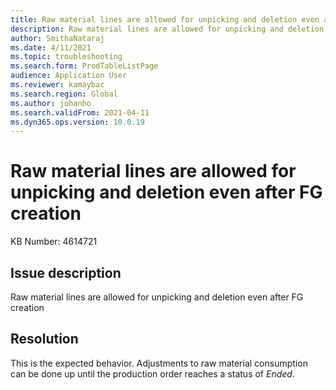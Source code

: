 ```yaml
---
title: Raw material lines are allowed for unpicking and deletion even after FG creation
description: Raw material lines are allowed for unpicking and deletion even after FG creation
author: SmithaNataraj
ms.date: 4/11/2021
ms.topic: troubleshooting
ms.search.form: ProdTableListPage
audience: Application User
ms.reviewer: kamaybac
ms.search.region: Global
ms.author: johanho
ms.search.validFrom: 2021-04-11
ms.dyn365.ops.version: 10.0.19
---
```

<!-- KFM: Please spell out "FG", but also keep the title under 80 chars. -->
# Raw material lines are allowed for unpicking and deletion even after FG creation

KB Number: 4614721

## Issue description

Raw material lines are allowed for unpicking and deletion even after FG creation

## Resolution

This is the expected behavior. Adjustments to raw material consumption can be done up until the production order reaches a status of *Ended*.
